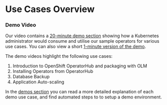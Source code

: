 # Use Cases Overview

### Demo Video

Our video contains a [20-minute demo section](https://www.youtube.com/watch?v=D6njEyXPieg&t=12m45s) showing how a Kubernetes administrator would consume and utilise our sample operators for various use cases.  You can also view a short [1-minute version of the demo](https://youtu.be/iblGZ8mmbGo).

The demo videos highlight the following use cases:

1. Introduction to OpenShift OperatorHub and packaging with OLM
2. Installing Operators from OperatorHub
3. Database Backup
4. Application Auto-scaling

In the [demos section](./demos-overview.md) you can read a more detailed explanation of each demo use case, and find automated steps to to setup a demo environment.

